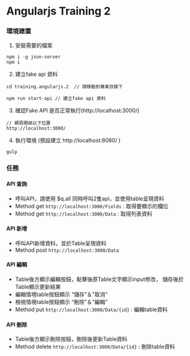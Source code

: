 # Angularjs Training 2

### 環境建置

1. 安裝需要的檔案
```
npm i -g json-server
npm i
```

2. 建立fake api 資料
```
cd training.angularjs.2  // 請移動到專案目錄下

npm run start-api // 建立fake api 資料
```

3. 確認Fake API 是否正常執行(http://localhost:3000/)
```
// 網頁開啟以下位置
http://localhost:3000/
```

4. 執行環境 (預設建立 http://localhost:8080/ )
```
gulp
```


### 任務

#### API 查詢
- 呼叫API，請使用 $q.all 同時呼叫2隻api，並使用table呈現資料
- Method  get `http://localhost:3000/Fields` : 取得要顯示的欄位
- Method  get `http://localhost:3000/Data` : 取得列表資料

#### API 新增
- 呼叫API新增資料，並於Table呈現資料
- Method post `http://localhost:3000/Data`

#### API 編輯
- Table後方顯示編輯按鈕，點擊後原Table文字顯示input修改， 儲存後於Table顯示更新結果
- 編輯情境table按鈕顯示 “儲存”＆"取消"
- 檢視情境table按鈕顯示 “刪除”＆"編輯"
- Method put `http://localhost:3000/Data/{id}` : 編輯table資料

#### API 刪除
- Table後方顯示刪除按鈕，刪除後更新Table資料
- Method delete `http://localhost:3000/Data/{id}` : 刪除table資料

